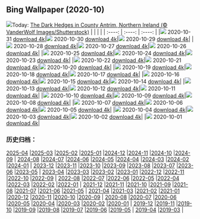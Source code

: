 ## Bing Wallpaper (2020-10)
![](http://cn.bing.com/th?id=OHR.GreyLady_EN-US0986534396_UHD.jpg&w=1000)Today: [The Dark Hedges in County Antrim, Northern Ireland (© VanderWolf Images/Shutterstock)](http://cn.bing.com/th?id=OHR.GreyLady_EN-US0986534396_UHD.jpg)
|      |      |      |
| :----: | :----: | :----: |
|![](http://cn.bing.com/th?id=OHR.GreyLady_EN-US0986534396_UHD.jpg&pid=hp&w=384&h=216&rs=1&c=4) 2020-10-31 [download 4k](http://cn.bing.com/th?id=OHR.GreyLady_EN-US0986534396_UHD.jpg)|![](http://cn.bing.com/th?id=OHR.FishOwl_EN-US0921851280_UHD.jpg&pid=hp&w=384&h=216&rs=1&c=4) 2020-10-30 [download 4k](http://cn.bing.com/th?id=OHR.FishOwl_EN-US0921851280_UHD.jpg)|![](http://cn.bing.com/th?id=OHR.Mazezilla_EN-US0859018469_UHD.jpg&pid=hp&w=384&h=216&rs=1&c=4) 2020-10-29 [download 4k](http://cn.bing.com/th?id=OHR.Mazezilla_EN-US0859018469_UHD.jpg)|
|![](http://cn.bing.com/th?id=OHR.BasilicaVoto_EN-US0798981928_UHD.jpg&pid=hp&w=384&h=216&rs=1&c=4) 2020-10-28 [download 4k](http://cn.bing.com/th?id=OHR.BasilicaVoto_EN-US0798981928_UHD.jpg)|![](http://cn.bing.com/th?id=OHR.CambronBridge_EN-US0717455259_UHD.jpg&pid=hp&w=384&h=216&rs=1&c=4) 2020-10-27 [download 4k](http://cn.bing.com/th?id=OHR.CambronBridge_EN-US0717455259_UHD.jpg)|![](http://cn.bing.com/th?id=OHR.CorfeDorset_EN-US9572315101_UHD.jpg&pid=hp&w=384&h=216&rs=1&c=4) 2020-10-26 [download 4k](http://cn.bing.com/th?id=OHR.CorfeDorset_EN-US9572315101_UHD.jpg)|
|![](http://cn.bing.com/th?id=OHR.BCPumpkins_EN-US0587350936_UHD.jpg&pid=hp&w=384&h=216&rs=1&c=4) 2020-10-25 [download 4k](http://cn.bing.com/th?id=OHR.BCPumpkins_EN-US0587350936_UHD.jpg)|![](http://cn.bing.com/th?id=OHR.UNBuilding_EN-US0522265387_UHD.jpg&pid=hp&w=384&h=216&rs=1&c=4) 2020-10-24 [download 4k](http://cn.bing.com/th?id=OHR.UNBuilding_EN-US0522265387_UHD.jpg)|![](http://cn.bing.com/th?id=OHR.BentsGeneral_EN-US0472253814_UHD.jpg&pid=hp&w=384&h=216&rs=1&c=4) 2020-10-23 [download 4k](http://cn.bing.com/th?id=OHR.BentsGeneral_EN-US0472253814_UHD.jpg)|
|![](http://cn.bing.com/th?id=OHR.LauwersmeerNP_EN-US2836506313_UHD.jpg&pid=hp&w=384&h=216&rs=1&c=4) 2020-10-22 [download 4k](http://cn.bing.com/th?id=OHR.LauwersmeerNP_EN-US2836506313_UHD.jpg)|![](http://cn.bing.com/th?id=OHR.ChameleonIndonesia_EN-US2666519923_UHD.jpg&pid=hp&w=384&h=216&rs=1&c=4) 2020-10-21 [download 4k](http://cn.bing.com/th?id=OHR.ChameleonIndonesia_EN-US2666519923_UHD.jpg)|![](http://cn.bing.com/th?id=OHR.BLNC_EN-US2449834923_UHD.jpg&pid=hp&w=384&h=216&rs=1&c=4) 2020-10-20 [download 4k](http://cn.bing.com/th?id=OHR.BLNC_EN-US2449834923_UHD.jpg)|
|![](http://cn.bing.com/th?id=OHR.MatiSiTemple_EN-US2396131405_UHD.jpg&pid=hp&w=384&h=216&rs=1&c=4) 2020-10-19 [download 4k](http://cn.bing.com/th?id=OHR.MatiSiTemple_EN-US2396131405_UHD.jpg)|![](http://cn.bing.com/th?id=OHR.SitkaHarbor_EN-US2258438192_UHD.jpg&pid=hp&w=384&h=216&rs=1&c=4) 2020-10-18 [download 4k](http://cn.bing.com/th?id=OHR.SitkaHarbor_EN-US2258438192_UHD.jpg)|![](http://cn.bing.com/th?id=OHR.PisgahNationalForest_EN-US2033382937_UHD.jpg&pid=hp&w=384&h=216&rs=1&c=4) 2020-10-17 [download 4k](http://cn.bing.com/th?id=OHR.PisgahNationalForest_EN-US2033382937_UHD.jpg)|
|![](http://cn.bing.com/th?id=OHR.WorldFoodDay_EN-US1932305468_UHD.jpg&pid=hp&w=384&h=216&rs=1&c=4) 2020-10-16 [download 4k](http://cn.bing.com/th?id=OHR.WorldFoodDay_EN-US1932305468_UHD.jpg)|![](http://cn.bing.com/th?id=OHR.OchreSeaStar_EN-US1746516942_UHD.jpg&pid=hp&w=384&h=216&rs=1&c=4) 2020-10-15 [download 4k](http://cn.bing.com/th?id=OHR.OchreSeaStar_EN-US1746516942_UHD.jpg)|![](http://cn.bing.com/th?id=OHR.BavariaFossil_EN-US1618946222_UHD.jpg&pid=hp&w=384&h=216&rs=1&c=4) 2020-10-14 [download 4k](http://cn.bing.com/th?id=OHR.BavariaFossil_EN-US1618946222_UHD.jpg)|
|![](http://cn.bing.com/th?id=OHR.TrueFox_EN-US1510030210_UHD.jpg&pid=hp&w=384&h=216&rs=1&c=4) 2020-10-13 [download 4k](http://cn.bing.com/th?id=OHR.TrueFox_EN-US1510030210_UHD.jpg)|![](http://cn.bing.com/th?id=OHR.HaidaTotems_EN-US1355660363_UHD.jpg&pid=hp&w=384&h=216&rs=1&c=4) 2020-10-12 [download 4k](http://cn.bing.com/th?id=OHR.HaidaTotems_EN-US1355660363_UHD.jpg)|![](http://cn.bing.com/th?id=OHR.GeghardMonastery_EN-US0782868879_UHD.jpg&pid=hp&w=384&h=216&rs=1&c=4) 2020-10-11 [download 4k](http://cn.bing.com/th?id=OHR.GeghardMonastery_EN-US0782868879_UHD.jpg)|
|![](http://cn.bing.com/th?id=OHR.AmericanFlyer_EN-US0689904340_UHD.jpg&pid=hp&w=384&h=216&rs=1&c=4) 2020-10-10 [download 4k](http://cn.bing.com/th?id=OHR.AmericanFlyer_EN-US0689904340_UHD.jpg)|![](http://cn.bing.com/th?id=OHR.RoaringCascade_EN-US0634947317_UHD.jpg&pid=hp&w=384&h=216&rs=1&c=4) 2020-10-09 [download 4k](http://cn.bing.com/th?id=OHR.RoaringCascade_EN-US0634947317_UHD.jpg)|![](http://cn.bing.com/th?id=OHR.BlanketOctopus_EN-US2551885510_UHD.jpg&pid=hp&w=384&h=216&rs=1&c=4) 2020-10-08 [download 4k](http://cn.bing.com/th?id=OHR.BlanketOctopus_EN-US2551885510_UHD.jpg)|
|![](http://cn.bing.com/th?id=OHR.RestormelCastle_EN-US2439587388_UHD.jpg&pid=hp&w=384&h=216&rs=1&c=4) 2020-10-07 [download 4k](http://cn.bing.com/th?id=OHR.RestormelCastle_EN-US2439587388_UHD.jpg)|![](http://cn.bing.com/th?id=OHR.YunchengSaltLake_EN-US2391334291_UHD.jpg&pid=hp&w=384&h=216&rs=1&c=4) 2020-10-06 [download 4k](http://cn.bing.com/th?id=OHR.YunchengSaltLake_EN-US2391334291_UHD.jpg)|![](http://cn.bing.com/th?id=OHR.PRookery_EN-US2351297489_UHD.jpg&pid=hp&w=384&h=216&rs=1&c=4) 2020-10-05 [download 4k](http://cn.bing.com/th?id=OHR.PRookery_EN-US2351297489_UHD.jpg)|
|![](http://cn.bing.com/th?id=OHR.MontageJupiterIo_EN-US2310290045_UHD.jpg&pid=hp&w=384&h=216&rs=1&c=4) 2020-10-04 [download 4k](http://cn.bing.com/th?id=OHR.MontageJupiterIo_EN-US2310290045_UHD.jpg)|![](http://cn.bing.com/th?id=OHR.FatBearWeek_EN-US2267733203_UHD.jpg&pid=hp&w=384&h=216&rs=1&c=4) 2020-10-03 [download 4k](http://cn.bing.com/th?id=OHR.FatBearWeek_EN-US2267733203_UHD.jpg)|![](http://cn.bing.com/th?id=OHR.OwensRiver_EN-US2212095060_UHD.jpg&pid=hp&w=384&h=216&rs=1&c=4) 2020-10-02 [download 4k](http://cn.bing.com/th?id=OHR.OwensRiver_EN-US2212095060_UHD.jpg)|
|![](http://cn.bing.com/th?id=OHR.SingaporeLanterns_EN-US2165733985_UHD.jpg&pid=hp&w=384&h=216&rs=1&c=4) 2020-10-01 [download 4k](http://cn.bing.com/th?id=OHR.SingaporeLanterns_EN-US2165733985_UHD.jpg)|
### 历史归档：
[2025-04](/picture/2025-04/) |[2025-03](/picture/2025-03/) |[2025-02](/picture/2025-02/) |[2025-01](/picture/2025-01/) |[2024-12](/picture/2024-12/) |[2024-11](/picture/2024-11/) |[2024-10](/picture/2024-10/) |[2024-09](/picture/2024-09/) |
[2024-08](/picture/2024-08/) |[2024-07](/picture/2024-07/) |[2024-06](/picture/2024-06/) |[2024-05](/picture/2024-05/) |[2024-04](/picture/2024-04/) |[2024-03](/picture/2024-03/) |[2024-02](/picture/2024-02/) |[2024-01](/picture/2024-01/) |
[2023-12](/picture/2023-12/) |[2023-11](/picture/2023-11/) |[2023-10](/picture/2023-10/) |[2023-09](/picture/2023-09/) |[2023-08](/picture/2023-08/) |[2023-07](/picture/2023-07/) |[2023-06](/picture/2023-06/) |[2023-05](/picture/2023-05/) |
[2023-04](/picture/2023-04/) |[2023-03](/picture/2023-03/) |[2023-02](/picture/2023-02/) |[2023-01](/picture/2023-01/) |[2022-12](/picture/2022-12/) |[2022-11](/picture/2022-11/) |[2022-10](/picture/2022-10/) |[2022-09](/picture/2022-09/) |
[2022-08](/picture/2022-08/) |[2022-07](/picture/2022-07/) |[2022-06](/picture/2022-06/) |[2022-05](/picture/2022-05/) |[2022-04](/picture/2022-04/) |[2022-03](/picture/2022-03/) |[2022-02](/picture/2022-02/) |[2022-01](/picture/2022-01/) |
[2021-12](/picture/2021-12/) |[2021-11](/picture/2021-11/) |[2021-10](/picture/2021-10/) |[2021-09](/picture/2021-09/) |[2021-08](/picture/2021-08/) |[2021-07](/picture/2021-07/) |[2021-06](/picture/2021-06/) |[2021-05](/picture/2021-05/) |
[2021-04](/picture/2021-04/) |[2021-03](/picture/2021-03/) |[2021-02](/picture/2021-02/) |[2021-01](/picture/2021-01/) |[2020-12](/picture/2020-12/) |[2020-11](/picture/2020-11/) |[2020-10](/picture/2020-10/) |[2020-09](/picture/2020-09/) |
[2020-08](/picture/2020-08/) |[2020-07](/picture/2020-07/) |[2020-06](/picture/2020-06/) |[2020-05](/picture/2020-05/) |[2020-04](/picture/2020-04/) |[2020-03](/picture/2020-03/) |[2020-02](/picture/2020-02/) |[2020-01](/picture/2020-01/) |
[2019-12](/picture/2019-12/) |[2019-11](/picture/2019-11/) |[2019-10](/picture/2019-10/) |[2019-09](/picture/2019-09/) |[2019-08](/picture/2019-08/) |[2019-07](/picture/2019-07/) |[2019-06](/picture/2019-06/) |[2019-05](/picture/2019-05/) |
[2019-04](/picture/2019-04/) |[2019-03](/picture/2019-03/) |
